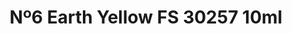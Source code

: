 ---
layout: product
title: "Nº6 Earth Yellow FS 30257 10ml"
price: "330" 
desc: "Acrylic Laquer 10mL"
img_path: "/assets/img/RC030.jpg"
brand: "AK "
available: false
special_offer: false
new: false
soon: false
cat: "020000"
subcat: "020200"
subsubcat: "020201"
sifra: "RC030"
popular: false
---